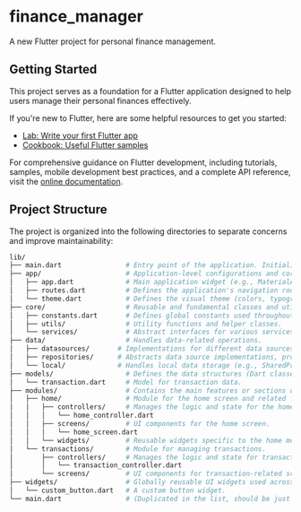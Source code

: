 # finance_manager

A new Flutter project for personal finance management.

## Getting Started

This project serves as a foundation for a Flutter application designed to help users manage their personal finances effectively.

If you're new to Flutter, here are some helpful resources to get you started:

- [Lab: Write your first Flutter app](https://docs.flutter.dev/get-started/codelab)
- [Cookbook: Useful Flutter samples](https://docs.flutter.dev/cookbook)

For comprehensive guidance on Flutter development, including tutorials, samples, mobile development best practices, and a complete API reference, visit the [online documentation](https://docs.flutter.dev/).

## Project Structure

The project is organized into the following directories to separate concerns and improve maintainability:

```bash
lib/
├── main.dart                # Entry point of the application. Initializes and runs the root widget.
├── app/                     # Application-level configurations and core components.
│   ├── app.dart             # Main application widget (e.g., MaterialApp), setting up theme and routes.
│   ├── routes.dart          # Defines the application's navigation routes.
│   └── theme.dart           # Defines the visual theme (colors, typography) of the application.
├── core/                    # Reusable and fundamental classes and utilities used across the application.
│   ├── constants.dart       # Defines global constants used throughout the app.
│   ├── utils/               # Utility functions and helper classes.
│   └── services/            # Abstract interfaces for various services (API, local storage, etc.).
├── data/                    # Handles data-related operations.
│   ├── datasources/       # Implementations for different data sources (API, local database).
│   ├── repositories/      # Abstracts data source implementations, providing a clean data access layer.
│   └── local/             # Handles local data storage (e.g., SharedPreferences, SQLite).
├── models/                  # Defines the data structures (Dart classes) used in the application.
│   └── transaction.dart     # Model for transaction data.
├── modules/                 # Contains the main features or sections of the application.
│   ├── home/                # Module for the home screen and related functionalities.
│   │   ├── controllers/     # Manages the logic and state for the home screen.
│   │   │   └── home_controller.dart
│   │   ├── screens/         # UI components for the home screen.
│   │   │   └── home_screen.dart
│   │   └── widgets/         # Reusable widgets specific to the home module.
│   └── transactions/        # Module for managing transactions.
│       ├── controllers/     # Manages the logic and state for transaction-related screens.
│       │   └── transaction_controller.dart
│       └── screens/         # UI components for transaction-related screens (e.g., transaction_screen.dart).
├── widgets/                 # Globally reusable UI widgets used across different modules.
│   └── custom_button.dart   # A custom button widget.
└── main.dart                # (Duplicated in the list, should be just at the top level)